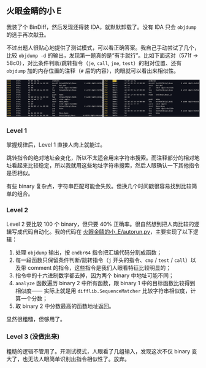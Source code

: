 ## 火眼金睛的小 E

我装了个 BinDiff，然后发现还得装 IDA，就默默卸载了。没有 IDA 只会 `objdump` 的选手再次献丑。

不过出题人很贴心地提供了测试模式，可以看正确答案。我自己手动尝试了几个，比较 `objdump -d` 的输出，发现第一题真的是“有手就行”。比如下面这对（571f -> 58c0），对比条件判断/跳转指令（`je`, `call`, `jne`, `test`）的相对位置、还有 `objdump` 加的内存位置的注释（`#` 后的内容），肉眼就可以看出来相似性。

![screenshot](火眼金睛的小_E/screenshot.png)

### Level 1

掌握规律后，Level 1 直接人肉上就能过。

跳转指令的绝对地址会变化，所以不太适合用来字符串搜索。而注释部分的相对地址看起来比较稳定，所以我就用这些地址字符串搜索，然后人眼确认一下其他指令是否相似。

有些 binary 复杂点，字符串匹配可能会失败。但换几个时间戳很容易找到比较简单的组合。

### Level 2

Level 2 要比较 100 个 binary，但只要 40% 正确率。很自然想到把人肉比较的逻辑写成代码自动化。我的代码在 [火眼金睛的小_E/autorun.py](火眼金睛的小_E/autorun.py)，主要实现了以下逻辑：

1. 处理 `objdump` 输出，按 `endbr64` 指令把汇编代码分割成函数；
2. 每一段函数只保留条件判断/跳转指令（`j` 开头的指令、`cmp` / `test` / `call`）以及带 comment 的指令，这些指令是我们人眼看特征比较明显的；
3. 指令中的十六进制数字都去掉，因为两个 binary 中地址可能不同；
4. `analyze` 函数遍历 binary 2 中所有函数，跟 binary 1 中的目标函数比较得到相似度—— 实际上就是用 `difflib.SequenceMatcher` 比较字符串相似度，计算一个分数；
5. 取 binary 2 中分数最高的函数地址返回。

显然很粗糙，但够用了。

### Level 3 (没做出来)

粗糙的逻辑不管用了。开测试模式，人眼看了几组输入，发现这次不仅 binary 变大了，也无法人眼简单识别出指令相似性了。放弃。